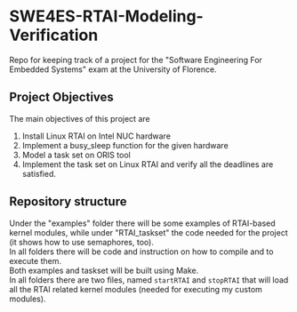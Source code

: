 # SWE4ES-RTAI-Modeling-Verification

Repo for keeping track of a project for the "Software Engineering For Embedded Systems" exam at the University of Florence.

## Project Objectives
The main objectives of this project are 
  1. Install Linux RTAI on Intel NUC hardware 
  2. Implement a busy_sleep function for the given hardware
  3. Model a task set on ORIS tool
  4. Implement the task set on Linux RTAI and verify all the deadlines are satisfied.
  
## Repository structure
Under the "examples" folder there will be some examples of RTAI-based kernel modules, while under "RTAI_taskset" the code needed for the project (it shows how to use semaphores, too).  
In all folders there will be code and instruction on how to compile and to execute them.  
Both examples and taskset will be built using Make.  
In all folders there are two files, named ```startRTAI``` and ```stopRTAI``` that will load all the RTAI related kernel modules (needed for executing my custom modules).
